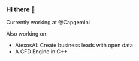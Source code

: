 ### Hi there 👋

Currently working at @Capgemini

Also working on:
- AtexosAI: Create business leads with open data
- A CFD Engine in C++

